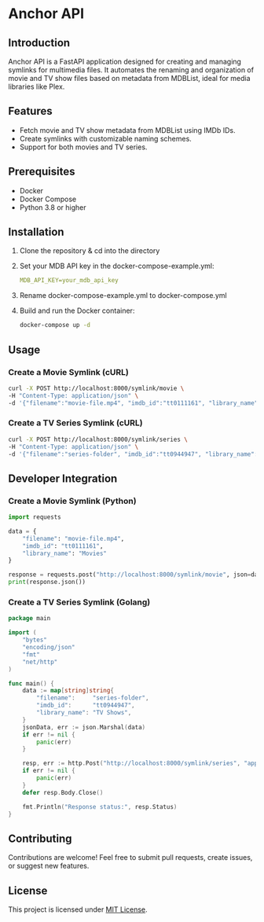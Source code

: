 # Anchor API

## Introduction
Anchor API is a FastAPI application designed for creating and managing symlinks for multimedia files. It automates the renaming and organization of movie and TV show files based on metadata from MDBList, ideal for media libraries like Plex.

## Features
- Fetch movie and TV show metadata from MDBList using IMDb IDs.
- Create symlinks with customizable naming schemes.
- Support for both movies and TV series.

## Prerequisites
- Docker
- Docker Compose
- Python 3.8 or higher

## Installation
1. Clone the repository & cd into the directory

2. Set your MDB API key in the docker-compose-example.yml:
   ```yml
   MDB_API_KEY=your_mdb_api_key
   ```

3. Rename docker-compose-example.yml to docker-compose.yml

4. Build and run the Docker container:
   ```bash
   docker-compose up -d
   ```

## Usage

### Create a Movie Symlink (cURL)
```bash
curl -X POST http://localhost:8000/symlink/movie \
-H "Content-Type: application/json" \
-d '{"filename":"movie-file.mp4", "imdb_id":"tt0111161", "library_name":"Movies"}'
```

### Create a TV Series Symlink (cURL)
```bash
curl -X POST http://localhost:8000/symlink/series \
-H "Content-Type: application/json" \
-d '{"filename":"series-folder", "imdb_id":"tt0944947", "library_name":"TV Shows"}'
```

## Developer Integration

### Create a Movie Symlink (Python)
```python
import requests

data = {
    "filename": "movie-file.mp4",
    "imdb_id": "tt0111161",
    "library_name": "Movies"
}

response = requests.post("http://localhost:8000/symlink/movie", json=data)
print(response.json())
```

### Create a TV Series Symlink (Golang)
```go
package main

import (
	"bytes"
	"encoding/json"
	"fmt"
	"net/http"
)

func main() {
	data := map[string]string{
		"filename":     "series-folder",
		"imdb_id":      "tt0944947",
		"library_name": "TV Shows",
	}
	jsonData, err := json.Marshal(data)
	if err != nil {
		panic(err)
	}

	resp, err := http.Post("http://localhost:8000/symlink/series", "application/json", bytes.NewBuffer(jsonData))
	if err != nil {
		panic(err)
	}
	defer resp.Body.Close()

	fmt.Println("Response status:", resp.Status)
}
```

## Contributing
Contributions are welcome! Feel free to submit pull requests, create issues, or suggest new features.

## License
This project is licensed under [MIT License](LICENSE).
